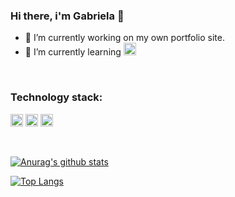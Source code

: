 ### Hi there, i'm Gabriela 👋

- 🔭 I’m currently working on my own portfolio site.
- 🌱 I’m currently learning 
<code><img height="20" alt="nodejs_hexagon" src="https://nodejs.org/static/images/logo-hexagon.png"></code>

<br />

### Technology stack:
<code><img height="20" alt="js" src="https://upload.wikimedia.org/wikipedia/commons/9/99/Unofficial_JavaScript_logo_2.svg"></code>
<code><img height="20" alt="Firebase" src="https://firebase.google.com/downloads/brand-guidelines/PNG/logo-logomark.png"></code>
<code><img height="20" alt="php" src="https://www.php.net/images/logos/new-php-logo.png"></code>

<!--
**GookamDguez/GookamDguez** is a ✨ _special_ ✨ repository because its `README.md` (this file) appears on your GitHub profile.

Here are some ideas to get you started:

- 👯 I’m looking to collaborate on ...
- 🤔 I’m looking for help with ...
- 💬 Ask me about ...
- 📫 How to reach me: ...
- ⚡ Fun fact: ...
-->
<br />

[![Anurag's github stats](https://github-readme-stats.vercel.app/api?username=GookamDguez&theme=gotham)](https://github.com/GookamDguez/github-readme-stats)

[![Top Langs](https://github-readme-stats.vercel.app/api/top-langs/?username=GookamDguez&layout=compact&theme=gotham)](https://github.com/GookamDguez/github-readme-stats)
